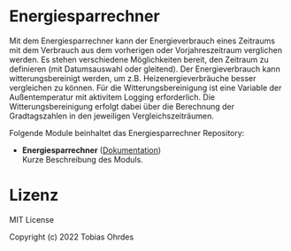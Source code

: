 # Energiesparrechner
Mit dem Energiesparrechner kann der Energieverbrauch eines Zeitraums mit dem Verbrauch aus dem vorherigen oder Vorjahreszeitraum verglichen werden. Es stehen verschiedene Möglichkeiten bereit, den Zeitraum zu definieren (mit Datumsauswahl oder gleitend). Der Energieverbrauch kann witterungsbereinigt werden, um z.B. Heizenergieverbräuche besser vergleichen zu können. Für die Witterungsbereinigung ist eine Variable der Außentemperatur mit aktivitem Logging erforderlich. Die Witterungsbereinigung erfolgt dabei über die Berechnung der Gradtagszahlen in den jeweiligen Vergleichszeiträumen.

Folgende Module beinhaltet das Energiesparrechner Repository:

- __Energiesparrechner__ ([Dokumentation](Energiesparrechner))  
	Kurze Beschreibung des Moduls.

# Lizenz
MIT License

Copyright (c) 2022 Tobias Ohrdes